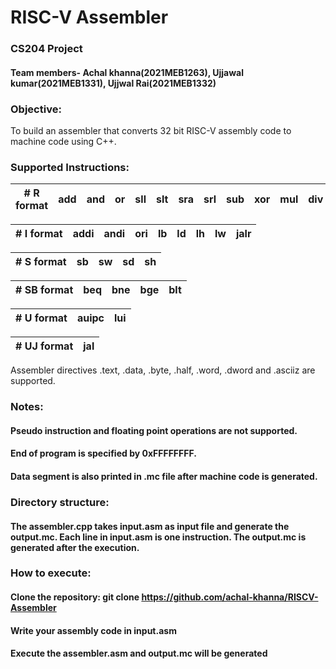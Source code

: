 # RISC-V Assembler
### CS204 Project
#### Team members-  Achal khanna(2021MEB1263),   Ujjawal kumar(2021MEB1331),  Ujjwal Rai(2021MEB1332)


### Objective:
To build an assembler that converts 32 bit RISC-V assembly code to machine code using C++. 


### Supported Instructions:

| **# R format** | add  | and | or | sll | slt | sra | srl | sub | xor | mul | div | rem |
| :---: | :---: | :---: | :---: | :---: | :---: | :---: | :---: | :---: | :---: | :---: | :---: | :---: |

| **# I format** | addi  | andi | ori | lb | ld | lh | lw | jalr |
| :---: | :---: | :---: | :---: | :---: | :---: | :---: | :---: | :---: |

| **# S format** | sb  | sw | sd | sh | 
| :---: | :---: | :---: | :---: | :---: | 

| **# SB format** | beq  | bne | bge | blt | 
| :---: | :---: | :---: | :---: | :---: | 

| **# U format** | auipc  | lui | 
| :---: | :---: | :---: | 

| **# UJ format** | jal  | 
| :---: | :---: |

Assembler directives .text, .data, .byte, .half, .word, .dword and .asciiz are supported. 

### Notes:  
#### Pseudo instruction and floating point operations are not supported.
#### End of program is specified by 0xFFFFFFFF.
#### Data segment is also printed in .mc file after machine code is generated.

### Directory structure:
#### The assembler.cpp takes input.asm as input file and generate the output.mc. Each line in input.asm is one instruction. The output.mc is generated after the execution. 

### How to execute:
#### Clone the repository: git clone https://github.com/achal-khanna/RISCV-Assembler
#### Write your assembly code in input.asm
#### Execute the assembler.asm and output.mc will be generated







